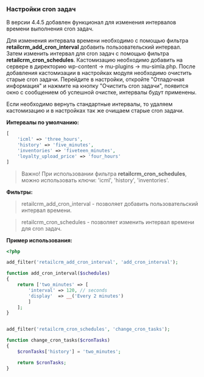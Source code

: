 ### Настройки cron задач

В версии 4.4.5 добавлен функционал для изменения интервалов времени выполнения cron задач. 

Для изменения интервала времени необходимо с помощью фильтра **retailcrm_add_cron_interval** добавить пользовательский интервал. Затем изменить интервал для cron задач с помощью фильтра **retailcrm_cron_schedules**.
Кастомизацию необходимо добавить на сервере в директорию wp-content -> mu-plugins -> mu-simla.php. После добавления кастомизации в настройках модуля необходимо очистить старые cron задачи. 
Перейдите в настройки, откройте "Отладочная информация" и нажмите на кнопку "Очистить cron задачи", появится окно с сообщением об успешной очистке, интервалы будут применены. 

Если необходимо вернуть стандартные интервалы, то удаляем кастомизацию и в настройках так же очищаем старые cron задачи.

**Интервалы по умолчанию:**
```php
[
    'icml' => 'three_hours',
    'history' => 'five_minutes',
    'inventories' => 'fiveteen_minutes',
    'loyalty_upload_price' => 'four_hours'
]
```
> Важно! При использовании фильтра **retailcrm_cron_schedules**, можно использовать ключи: 'icml', 'history', 'inventories'.

**Фильтры:**

> retailcrm_add_cron_interval - позволяет добавить пользовательский интервал времени.

> retailcrm_cron_schedules    - позволяет изменить интервал времени для cron задач. 

**Пример использования:**
```php
<?php

add_filter('retailcrm_add_cron_interval', 'add_cron_interval');

function add_cron_interval($schedules)
{
    return ['two_minutes' => [
        'interval' => 120, // seconds
        'display'  => __('Every 2 minutes')
        ]
    ];
}


add_filter('retailcrm_cron_schedules', 'change_cron_tasks');

function change_cron_tasks($cronTasks)
{
    $cronTasks['history'] = 'two_minutes';

    return $cronTasks;
}
```
